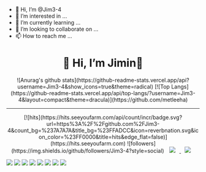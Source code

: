 - 👋 Hi, I’m @Jim3-4
- 👀 I’m interested in ...
- 🌱 I’m currently learning ...
- 💞️ I’m looking to collaborate on ...
- 📫 How to reach me ...

<!---
Jim3-4/Jim3-4 is a ✨ special ✨ repository because its `README.md` (this file) appears on your GitHub profile.
You can click the Preview link to take a look at your changes.
--->
<div align=center><h1>👋 Hi, I’m Jimin💖 </h1></div>
<div align=center>
![Anurag's github stats](https://github-readme-stats.vercel.app/api?username=Jim3-4&show_icons=true&theme=radical)
[![Top Langs](https://github-readme-stats.vercel.app/api/top-langs/?username=Jim3-4&layout=compact&theme=dracula)](https://github.com/metleeha)
<hr>
[![hits](https://hits.seeyoufarm.com/api/count/incr/badge.svg?url=https%3A%2F%2Fgithub.com%2FJim3-4&count_bg=%237A7A7A&title_bg=%23FFADCC&icon=reverbnation.svg&icon_color=%23FF0000&title=hits&edge_flat=false)](https://hits.seeyoufarm.com)
![followers](https://img.shields.io/github/followers/Jim3-4?style=social)
<a href="https://applejam34.tistory.com/">
<img
src="http://img.shields.io/badge/-Tech%20Blog-655ced?style=flat&logo=github&link=https://applejam34.tistory.com/"
style="height : auto; margin-left : 10px; margin-right : 10px;"/>
</a> 
<img
src="https://img.shields.io/badge/Gmail-d14836?style=flat-square&logo=Gmail&logoColor=white&link=mailto:kimjm8941@gmail.com"
style="height : auto; margin-left : 10px; margin-right : 10px;"/>
</a>
</div>




<img src="https://img.shields.io/badge/C++-00599C?style=flat-square&logo=C%2B%2B&logoColor=white"/></a>
<img src="https://img.shields.io/badge/JAVA-007396?style=for-the-badge&logo=java&logoColor=white">
<img src="https://img.shields.io/badge/Spring-6DB33F?style=for-the-badge&logo=Spring&logoColor=white">
<img src="https://img.shields.io/badge/oracle-F80000?style=for-the-badge&logo=oracle&logoColor=white">
<img src="https://img.shields.io/badge/javascript-F7DF1E?style=for-the-badge&logo=javascript&logoColor=black">
<img src="https://img.shields.io/badge/html-E34F26?style=for-the-badge&logo=html5&logoColor=white">
<img src="https://img.shields.io/badge/css-1572B6?style=for-the-badge&logo=css3&logoColor=white">
<img src="https://img.shields.io/badge/css-1572B6?style=for-the-badge&logo=css3&logoColor=white">



